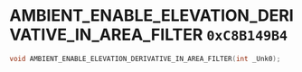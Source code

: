 # AMBIENT_ENABLE_ELEVATION_DERIVATIVE_IN_AREA_FILTER `0xC8B149B4`

```cpp
void AMBIENT_ENABLE_ELEVATION_DERIVATIVE_IN_AREA_FILTER(int _Unk0);
```